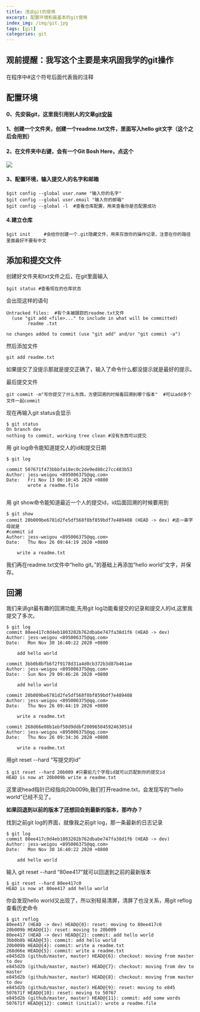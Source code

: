 ```yaml
---
title: 浅谈git的使用
excerpt: 配置环境和最基本的git使用
index_img: /img/git.jpg
tags: [git]
categories: git
---
```


## <p class="note note-primary">观前提醒：我写这个主要是来巩固我学的git操作</p>



在程序中#这个符号后面代表我的注释

## 配置环境

#### 0、先安装git，这里我引用别人的文章[git安装](https://www.cnblogs.com/xueweisuoyong/p/11914045.html)

####  1、创建一个文件夹，创建一个readme.txt文件，里面写入hello git文字（这个之后会用到）

#### 2、在文件夹中右键，会有一个Git Bosh Here，点这个

![](/img/gitbosh.png)

#### 3、配置环境，输入提交人的名字和邮箱

```
$git config --global user.name "输入你的名字"
$git config --global user.email "输入你的邮箱"
$git config --global -l  #查看仓库配置，用来查看你是否配置成功
```

#### 4.建立仓库

```
$git init     #会给你创建一个.git隐藏文件，用来存放你的操作记录，注意在你的路径里面最好不要有中文
```

## 添加和提交文件

创建好文件夹和txt文件之后，在git里面输入

```
$git status #查看现在的仓库状态
```

会出现这样的语句

```
Untracked files:  #有个未被跟踪的readme.txt文件
  (use "git add <file>..." to include in what will be committed)
        readme .txt

no changes added to commit (use "git add" and/or "git commit -a")
```

然后添加文件

```
git add readme.txt
```

如果提交了没提示那就是提交正确了，输入了命令什么都没提示就是最好的提示。



最后提交文件

```
git commit -m"写你提交了什么东西，方便回溯的时候看回溯到哪个版本"  #可以add多个文件一起commit
```

现在再输入git status会显示

```
$ git status
On branch dev
nothing to commit, working tree clean #没有东西可以提交
```

用 git log命令能知道提交人的id和提交日期

```
$ git log

commit 507671f473bbbfa18ec0c2de9ed80c27cc483b53
Author: jess-weigou <895006375@qq.com>
Date:   Fri Nov 13 00:10:45 2020 +0800
		wrote a readme.file
		
```

用 git show命令能知道最近一个人的提交id，id后面回溯的时候要用到

```
$ git show
commit 20b009be6781d2fe5df568f8bf859bdf7e489408 (HEAD -> dev) #这一串字母就是                                                                    #commit id
Author: jess-weigou <895006375@qq.com>
Date:   Thu Nov 26 09:44:19 2020 +0800

    write a readme.txt

```

我们再在readme.txt文件中“hello git。”的基础上再添加“hello world”文字，并保存。

## 回溯

  我们来讲git最有趣的回溯功能,先用git log功能看提交的记录和提交人的id,这里我提交了多次。

```
$ git log
commit 80ee417c0d4eb1803202b762dbabe747fa38d1f6 (HEAD -> dev)
Author: jess-weigou <895006375@qq.com>
Date:   Mon Nov 30 16:40:22 2020 +0800

    add hello world

commit 3bb0b8bfb6f2f9178d31a4d0cb372b3d87b461ae
Author: jess-weigou <895006375@qq.com>
Date:   Sun Nov 29 09:46:26 2020 +0800

    add hello world

commit 20b009be6781d2fe5df568f8bf859bdf7e489408
Author: jess-weigou <895006375@qq.com>
Date:   Thu Nov 26 09:44:19 2020 +0800

    write a readme.txt

commit 268d66e08b1ebf50d9ddbf20096504592463051d
Author: jess-weigou <895006375@qq.com>
Date:   Thu Nov 26 09:34:36 2020 +0800

    write a readme.txt
```



用git reset --hard “写提交的id”

```
$ git reset --hard 20b009 #只要前几个字母id就可以匹配到你的提交id
HEAD is now at 20b009b write a readme.txt 
```

这里说head指针已经指向20b009b,我们打开readme.txt，会发现写的“hello world”已经不见了。

**如果回退到以前的版本了还想回会到最新的版本，那咋办？**

找到之前git log的界面，就像我之前git log，那一条最新的日志记录

```
$ git log
commit 80ee417c0d4eb1803202b762dbabe747fa38d1f6 (HEAD -> dev)
Author: jess-weigou <895006375@qq.com>
Date:   Mon Nov 30 16:40:22 2020 +0800

    add hello world
```

输入 git reset --hard “80ee417”就可以回退到之前的最新版本

```
$ git reset --hard 80ee417c0
HEAD is now at 80ee417 add hello world
```

你会发现hello world又出现了，所以别轻易清屏，清屏了也没关系，用git reflog查看历史命令

```
$ git reflog
80ee417 (HEAD -> dev) HEAD@{0}: reset: moving to 80ee417c0
20b009b HEAD@{1}: reset: moving to 20b009
80ee417 (HEAD -> dev) HEAD@{2}: commit: add hello world
3bb0b8b HEAD@{3}: commit: add hello world
20b009b HEAD@{4}: commit: write a readme.txt
268d66e HEAD@{5}: commit: write a readme.txt
e845d2b (github/master, master) HEAD@{6}: checkout: moving from master to dev
e845d2b (github/master, master) HEAD@{7}: checkout: moving from dev to master
e845d2b (github/master, master) HEAD@{8}: checkout: moving from master to dev
e845d2b (github/master, master) HEAD@{9}: reset: moving to e845
507671f HEAD@{10}: reset: moving to 50767
e845d2b (github/master, master) HEAD@{11}: commit: add some words
507671f HEAD@{12}: commit (initial): wrote a readme.file
```

